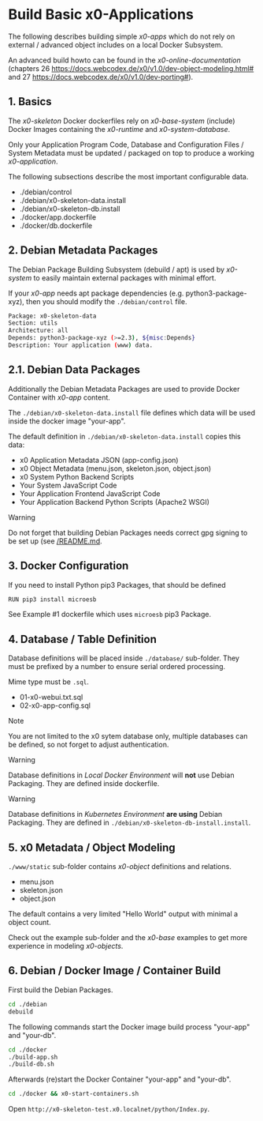 # Build Basic x0-Applications

The following describes building simple *x0-apps* which do not rely on external
/ advanced object includes on a local Docker Subsystem.

An advanced build howto can be found in the *x0-online-documentation*
 (chapters 26 https://docs.webcodex.de/x0/v1.0/dev-object-modeling.html# and 27 https://docs.webcodex.de/x0/v1.0/dev-porting#).

## 1. Basics

The *x0-skeleton* Docker dockerfiles rely on *x0-base-system* (include) Docker
Images containing the *x0-runtime* and *x0-system-database*.

Only your Application Program Code, Database and Configuration Files / System
Metadata must be updated / packaged on top to produce a working *x0-application*.

The following subsections describe the most important configurable data.

- ./debian/control
- ./debian/x0-skeleton-data.install
- ./debian/x0-skeleton-db.install
- ./docker/app.dockerfile
- ./docker/db.dockerfile

## 2. Debian Metadata Packages

The Debian Package Building Subsystem (debuild / apt) is used by *x0-system* to
easily maintain external packages with minimal effort.

If your *x0-app* needs apt package dependencies (e.g. python3-package-xyz), then
you should modify the `./debian/control` file.

```bash
Package: x0-skeleton-data
Section: utils
Architecture: all
Depends: python3-package-xyz (>=2.3), ${misc:Depends}
Description: Your application (www) data.
```

## 2.1. Debian Data Packages

Additionally the Debian Metadata Packages are used to provide Docker Container
with *x0-app* content.

The `./debian/x0-skeleton-data.install` file defines which data will be used
inside the docker image "your-app".

The default definition in `./debian/x0-skeleton-data.install` copies this data:

- x0 Application Metadata JSON (app-config.json)
- x0 Object Metadata (menu.json, skeleton.json, object.json)
- x0 System Python Backend Scripts
- Your System JavaScript Code
- Your Application Frontend JavaScript Code
- Your Application Backend Python Scripts (Apache2 WSGI)

>[!WARNING]
> Do not forget that building Debian Packages needs correct gpg signing to be
> set up (see [/README.md](/README.md).

## 3. Docker Configuration

If you need to install Python pip3 Packages, that should be defined

```bash
RUN pip3 install microesb
```

See Example #1 dockerfile which uses `microesb` pip3 Package.

## 4. Database / Table Definition

Database definitions will be placed inside `./database/` sub-folder.
They must be prefixed by a number to ensure serial ordered processing.

Mime type must be `.sql`.

- 01-x0-webui.txt.sql
- 02-x0-app-config.sql

>[!NOTE]
> You are not limited to the x0 sytem database only, multiple databases
> can be defined, so not forget to adjust authentication.

>[!WARNING]
> Database definitions in *Local Docker Environment* will **not** use
> Debian Packaging. They are defined inside dockerfile.

>[!WARNING]
> Database definitions in *Kubernetes Environment* **are using**
Debian Packaging. They are defined in `./debian/x0-skeleton-db-install.install`.

## 5. x0 Metadata / Object Modeling

`./www/static` sub-folder contains *x0-object* definitions and relations.

- menu.json
- skeleton.json
- object.json

The default contains a very limited "Hello World" output with minimal a
object count.

Check out the example sub-folder and the *x0-base* examples to get more
experience in modeling *x0-objects*.

## 6. Debian / Docker Image / Container Build

First build the Debian Packages.

```bash
cd ./debian
debuild
```

The following commands start the Docker image build process "your-app" and "your-db".

```bash
cd ./docker
./build-app.sh
./build-db.sh
```

Afterwards (re)start the Docker Container "your-app" and "your-db".

```bash
cd ./docker && x0-start-containers.sh
```

Open `http://x0-skeleton-test.x0.localnet/python/Index.py`.
